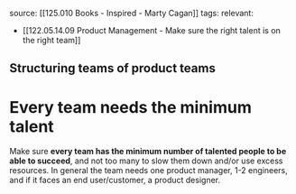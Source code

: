 source: [[125.010 Books - Inspired - Marty Cagan]]
tags:
relevant:
- [[122.05.14.09 Product Management - Make sure the right talent is on the right team]]

## Structuring teams of product teams
# Every team needs the minimum talent

Make sure **every team has the minimum number of talented people to be able to succeed**, and not too many to slow them down and/or use excess resources. In general the team needs one product manager, 1-2 engineers, and if it faces an end user/customer, a product designer.

